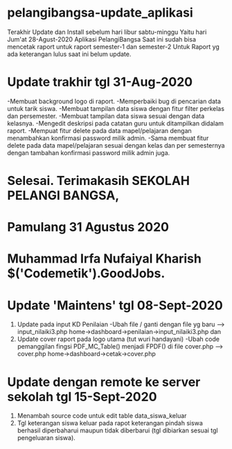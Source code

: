 # pelangibangsa-update_aplikasi
Terakhir Update dan Install sebelum hari libur sabtu-minggu Yaitu hari Jum'at 28-Agust-2020
Aplikasi PelangiBangsa Saat ini sudah bisa mencetak raport untuk raport semester-1 dan semester-2
Untuk Raport yg ada keterangan lulus saat ini belum update.

# Update trakhir tgl 31-Aug-2020
-Membuat background logo di raport.
-Memperbaiki bug di pencarian data untuk tarik siswa.
-Membuat tampilan data siswa dengan fitur filter perkelas dan persemester.
-Membuat tampilan data siswa sesuai dengan data kelasnya.
-Mengedit deskripsi pada catatan guru untuk ditampilkan didalam raport.
-Mempuat fitur delete pada data mapel/pelajaran dengan menambahkan konfirmasi password milik admin.
-Sama membuat fitur delete pada data mapel/pelajaran sesuai dengan kelas dan per semesternya dengan tambahan konfirmasi password milik admin juga.

# Selesai. Terimakasih SEKOLAH PELANGI BANGSA,
# Pamulang 31 Agustus 2020
# Muhammad Irfa Nufaiyal Kharish $('Codemetik').GoodJobs.

# Update 'Maintens' tgl 08-Sept-2020
1. Update pada input KD Penilaian
  -Ubah file / ganti dengan file yg baru
  --> input_nilaiki3.php
      home->dashboard->penilaian->input_nilaiki3.php
dan 
2. Update cover raport pada logo utama (tut wuri handayani)
  -Ubah code pemanggilan fingsi
   PDF_MC_Table() menjadi FPDF()
   di file cover.php
   --> cover.php
       home->dashboard->cetak->cover.php
# Update dengan remote ke server sekolah tgl 15-Sept-2020
1. Menambah source code untuk edit table data_siswa_keluar
2. Tgl keterangan siswa keluar pada rapot keterangan pindah siswa berhasil diperbaharui maupun tidak diberbarui (tgl dibiarkan sesuai tgl pengeluaran siswa).